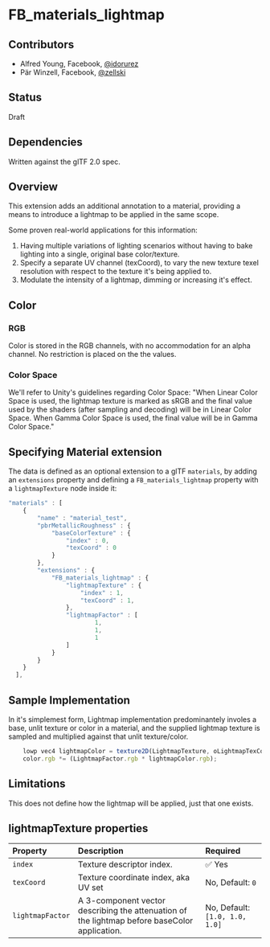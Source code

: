 # FB\_materials\_lightmap

## Contributors

* Alfred Young, Facebook, [@idorurez](https://github.com/idorurez)
* Pär Winzell, Facebook, [@zellski](https://twitter.com/zellski)

## Status

Draft

## Dependencies

Written against the glTF 2.0 spec.

## Overview

This extension adds an additional annotation to a material, providing a means to introduce a lightmap to be applied in the same scope.

Some proven real-world applications for this information:
1. Having multiple variations of lighting scenarios without having to bake lighting into a single, original base color/texture.
2. Specify a separate UV channel (texCoord), to vary the new texture texel resolution with respect to the texture it's being applied to.
3. Modulate the intensity of a lightmap, dimming or increasing it's effect.

## Color

### RGB

Color is stored in the RGB channels, with no accommodation for an alpha channel. No restriction is placed on the the values.

### Color Space

We'll refer to Unity's guidelines regarding Color Space: "When Linear Color Space is used, the lightmap texture is marked as sRGB and the final value used by the shaders (after sampling and decoding) will be in Linear Color Space. When Gamma Color Space is used, the final value will be in Gamma Color Space."

## Specifying Material extension

The data is defined as an optional extension to a glTF `materials`, by adding an `extensions` property and defining a `FB_materials_lightmap` property with a `lightmapTexture` node inside it:

```javascript
"materials" : [
  	{
  		"name" : "material_test",
  		"pbrMetallicRoughness" : {
  			"baseColorTexture" : {
  				"index" : 0,
  				"texCoord" : 0
  			}
  		},
  		"extensions" : {
  			"FB_materials_lightmap" : {
  				"lightmapTexture" : {
  					"index" : 1,
  					"texCoord" : 1,    
  				},
				"lightmapFactor" : [
  						1,
  						1,
  						1
  				]
  			}
  		}
  	}
  ],
```

## Sample Implementation

In it's simplemest form, Lightmap implementation predominantely involes a base, unlit texture or color in a material, and the supplied lightmap texture is sampled and multiplied against that unlit texture/color.

```javascript
    lowp vec4 lightmapColor = texture2D(LightmapTexture, oLightmapTexCoord);
    color.rgb *= (LightmapFactor.rgb * lightmapColor.rgb);

```

## Limitations
This does not define how the lightmap will be applied, just that one exists.

## lightmapTexture properties
| Property | Description | Required |
|:-----------------------|:------------------------------------------| :--------------------------|
| `index` | Texture descriptor index. | :white_check_mark: Yes |
| `texCoord` | Texture coordinate index, aka UV set | No, Default: `0` |
| `lightmapFactor` | A 3-component vector describing the attenuation of the lightmap before baseColor application. | No, Default: `[1.0, 1.0, 1.0]` |


